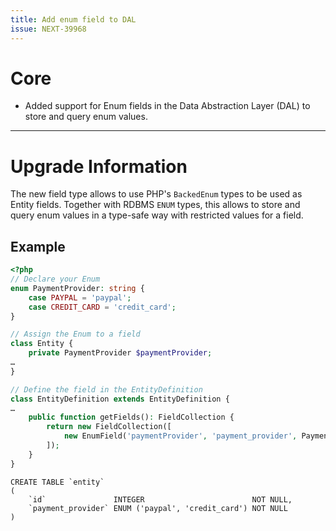 ```yaml
---
title: Add enum field to DAL
issue: NEXT-39968
---
```

# Core
* Added support for Enum fields in the Data Abstraction Layer (DAL) to store and query enum values.

___
# Upgrade Information

The new field type allows to use PHP's `BackedEnum` types to be used as Entity fields. Together with RDBMS `ENUM` types, this allows to store and query enum values in a type-safe way with restricted values for a field.

## Example

```php
<?php
// Declare your Enum
enum PaymentProvider: string {
    case PAYPAL = 'paypal';
    case CREDIT_CARD = 'credit_card';
}

// Assign the Enum to a field
class Entity {
    private PaymentProvider $paymentProvider;
…
}

// Define the field in the EntityDefinition
class EntityDefinition extends EntityDefinition {
…
    public function getFields(): FieldCollection {
        return new FieldCollection([
            new EnumField('paymentProvider', 'payment_provider', PaymentProvider::CREDIT_CARD),
        ]);
    }
}
```

```mysql
CREATE TABLE `entity`
(
    `id`               INTEGER                        NOT NULL,
    `payment_provider` ENUM ('paypal', 'credit_card') NOT NULL
)
```

